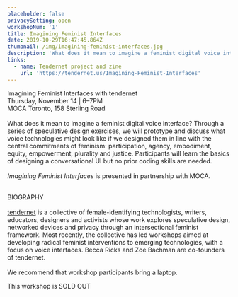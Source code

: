 ```yaml
---
placeholder: false
privacySetting: open
workshopNum: '1'
title: Imagining Feminist Interfaces
date: 2019-10-29T16:47:45.864Z
thumbnail: /img/imagining-feminist-interfaces.jpg
description: 'What does it mean to imagine a feminist digital voice interface? '
links:
  - name: Tendernet project and zine
    url: 'https://tendernet.us/Imagining-Feminist-Interfaces'
---
```

Imagining Feminist Interfaces with tendernet\
Thursday, November 14 | 6–7PM\
MOCA Toronto, 158 Sterling Road\
\
What does it mean to imagine a feminist digital voice interface? Through a series of speculative design exercises, we will prototype and discuss what voice technologies might look like if we designed them in line with the central commitments of feminism: participation, agency, embodiment, equity, empowerment, plurality and justice. Participants will learn the basics of designing a conversational UI but no prior coding skills are needed.\
\
_Imagining Feminist Interfaces_ is presented in partnership with MOCA.

\
BIOGRAPHY\
\
[tendernet](tendernet.us) is a collective of female-identifying technologists, writers, educators, designers and activists whose work explores speculative design, networked devices and privacy through an intersectional feminist framework. Most recently, the collective has led workshops aimed at developing radical feminist interventions to emerging technologies, with a focus on voice interfaces. Becca Ricks and Zoe Bachman are co-founders of tendernet. \
\
We recommend that workshop participants bring a laptop.

This workshop is SOLD OUT
